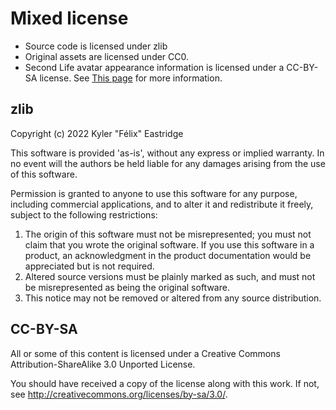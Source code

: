 # Mixed license

* Source code is licensed under zlib
* Original assets are licensed under CC0.
* Second Life avatar appearance information is licensed under a CC-BY-SA license.
 See [This page](https://wiki.secondlife.com/wiki/Linden_Lab_Official:Second_Life_Viewer_Licensing_Program) for more information.

## zlib
Copyright (c) 2022 Kyler "Félix" Eastridge

This software is provided 'as-is', without any express or implied
warranty. In no event will the authors be held liable for any damages
arising from the use of this software.

Permission is granted to anyone to use this software for any purpose,
including commercial applications, and to alter it and redistribute it
freely, subject to the following restrictions:

1. The origin of this software must not be misrepresented; you must not
   claim that you wrote the original software. If you use this software
   in a product, an acknowledgment in the product documentation would be
   appreciated but is not required.
2. Altered source versions must be plainly marked as such, and must not be
   misrepresented as being the original software.
3. This notice may not be removed or altered from any source distribution.

## CC-BY-SA
All or some of this content is licensed under a
Creative Commons Attribution-ShareAlike 3.0 Unported License.

You should have received a copy of the license along with this
work.  If not, see <http://creativecommons.org/licenses/by-sa/3.0/>.
